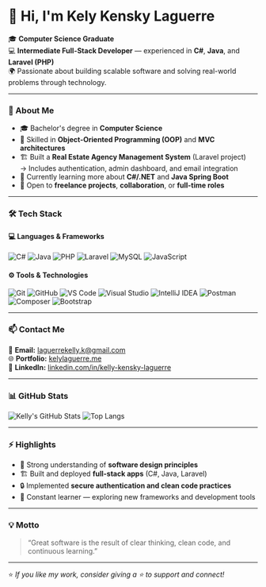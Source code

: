 # 👋 Hi, I'm Kely Kensky Laguerre  

🎓 **Computer Science Graduate**  
💻 **Intermediate Full-Stack Developer** — experienced in **C#**, **Java**, and **Laravel (PHP)**  
🌍 Passionate about building scalable software and solving real-world problems through technology.  

---

### 🚀 About Me
- 🎓 Bachelor's degree in **Computer Science**  
- 🧠 Skilled in **Object-Oriented Programming (OOP)** and **MVC architectures**  
- 🏗️ Built a **Real Estate Agency Management System** (Laravel project)  
  → Includes authentication, admin dashboard, and email integration  
- 🌱 Currently learning more about **C#/.NET** and **Java Spring Boot**  
- 🤝 Open to **freelance projects**, **collaboration**, or **full-time roles**

---

### 🛠️ Tech Stack

#### 💻 Languages & Frameworks
![C#](https://img.shields.io/badge/C%23-239120?style=for-the-badge&logo=c-sharp&logoColor=white)
![Java](https://img.shields.io/badge/Java-ED8B00?style=for-the-badge&logo=java&logoColor=white)
![PHP](https://img.shields.io/badge/PHP-777BB4?style=for-the-badge&logo=php&logoColor=white)
![Laravel](https://img.shields.io/badge/Laravel-FF2D20?style=for-the-badge&logo=laravel&logoColor=white)
![MySQL](https://img.shields.io/badge/MySQL-005C84?style=for-the-badge&logo=mysql&logoColor=white)
![JavaScript](https://img.shields.io/badge/JavaScript-F7DF1E?style=for-the-badge&logo=javascript&logoColor=black)

#### ⚙️ Tools & Technologies
![Git](https://img.shields.io/badge/Git-F05033?style=for-the-badge&logo=git&logoColor=white)
![GitHub](https://img.shields.io/badge/GitHub-181717?style=for-the-badge&logo=github&logoColor=white)
![VS Code](https://img.shields.io/badge/VS%20Code-0078D4?style=for-the-badge&logo=visual-studio-code&logoColor=white)
![Visual Studio](https://img.shields.io/badge/Visual%20Studio-5C2D91?style=for-the-badge&logo=visual-studio&logoColor=white)
![IntelliJ IDEA](https://img.shields.io/badge/IntelliJ%20IDEA-000000?style=for-the-badge&logo=intellij-idea&logoColor=white)
![Postman](https://img.shields.io/badge/Postman-FF6C37?style=for-the-badge&logo=postman&logoColor=white)
![Composer](https://img.shields.io/badge/Composer-885630?style=for-the-badge&logo=composer&logoColor=white)
![Bootstrap](https://img.shields.io/badge/Bootstrap-7952B3?style=for-the-badge&logo=bootstrap&logoColor=white)

---

### 📫 Contact Me
📧 **Email:** [laguerrekelly.k@gmail.com](mailto:laguerrekelly.k@gmail.com)  
🌐 **Portfolio:** [kelylaguerre.me](https://kelylaguerre.me/)  
💼 **LinkedIn:** [linkedin.com/in/kelly-kensky-laguerre](https://www.linkedin.com/in/kelly-kensky-laguerre/)

---
### 📊 GitHub Stats

![Kelly's GitHub Stats](https://github-readme-stats.vercel.app/api?username=kiki40keke&show_icons=true&theme=tokyonight&count_private=true)
![Top Langs](https://github-readme-stats.vercel.app/api/top-langs/?username=kiki40keke&layout=compact&theme=tokyonight&count_private=true)

---

### ⚡ Highlights
- 🧩 Strong understanding of **software design principles**  
- 🏗️ Built and deployed **full-stack apps** (C#, Java, Laravel)  
- 🔒 Implemented **secure authentication and clean code practices**  
- 🧠 Constant learner — exploring new frameworks and development tools  

---

### 💡 Motto
> “Great software is the result of clear thinking, clean code, and continuous learning.”

---

⭐ *If you like my work, consider giving a ⭐ to support and connect!*
